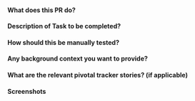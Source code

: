 #### What does this PR do?

#### Description of Task to be completed?

#### How should this be manually tested?

#### Any background context you want to provide?

#### What are the relevant pivotal tracker stories? (if applicable)

#### Screenshots
